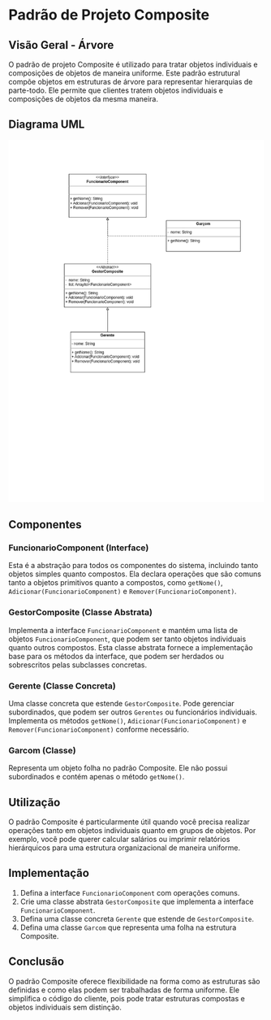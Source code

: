 # Padrão de Projeto Composite

## Visão Geral - Árvore

O padrão de projeto Composite é utilizado para tratar objetos individuais e composições de objetos de maneira uniforme. Este padrão estrutural compõe objetos em estruturas de árvore para representar hierarquias de parte-todo. Ele permite que clientes tratem objetos individuais e composições de objetos da mesma maneira.

## Diagrama UML

<img src="https://github.com/IgorRibeiro-S/bertoti/blob/main/PadraodeProjetos/DesingPatternJava/Composite/PatternComposite/composite.drawio.png?raw=true">

## Componentes

### FuncionarioComponent (Interface)

Esta é a abstração para todos os componentes do sistema, incluindo tanto objetos simples quanto compostos. Ela declara operações que são comuns tanto a objetos primitivos quanto a compostos, como `getNome()`, `Adicionar(FuncionarioComponent)` e `Remover(FuncionarioComponent)`.

### GestorComposite (Classe Abstrata)

Implementa a interface `FuncionarioComponent` e mantém uma lista de objetos `FuncionarioComponent`, que podem ser tanto objetos individuais quanto outros compostos. Esta classe abstrata fornece a implementação base para os métodos da interface, que podem ser herdados ou sobrescritos pelas subclasses concretas.

### Gerente (Classe Concreta)

Uma classe concreta que estende `GestorComposite`. Pode gerenciar subordinados, que podem ser outros `Gerentes` ou funcionários individuais. Implementa os métodos `getNome()`, `Adicionar(FuncionarioComponent)` e `Remover(FuncionarioComponent)` conforme necessário.

### Garcom (Classe)

Representa um objeto folha no padrão Composite. Ele não possui subordinados e contém apenas o método `getNome()`.

## Utilização

O padrão Composite é particularmente útil quando você precisa realizar operações tanto em objetos individuais quanto em grupos de objetos. Por exemplo, você pode querer calcular salários ou imprimir relatórios hierárquicos para uma estrutura organizacional de maneira uniforme.

## Implementação

1. Defina a interface `FuncionarioComponent` com operações comuns.
2. Crie uma classe abstrata `GestorComposite` que implementa a interface `FuncionarioComponent`.
3. Defina uma classe concreta `Gerente` que estende de `GestorComposite`.
4. Defina uma classe `Garcom` que representa uma folha na estrutura Composite.

## Conclusão

O padrão Composite oferece flexibilidade na forma como as estruturas são definidas e como elas podem ser trabalhadas de forma uniforme. Ele simplifica o código do cliente, pois pode tratar estruturas compostas e objetos individuais sem distinção.

